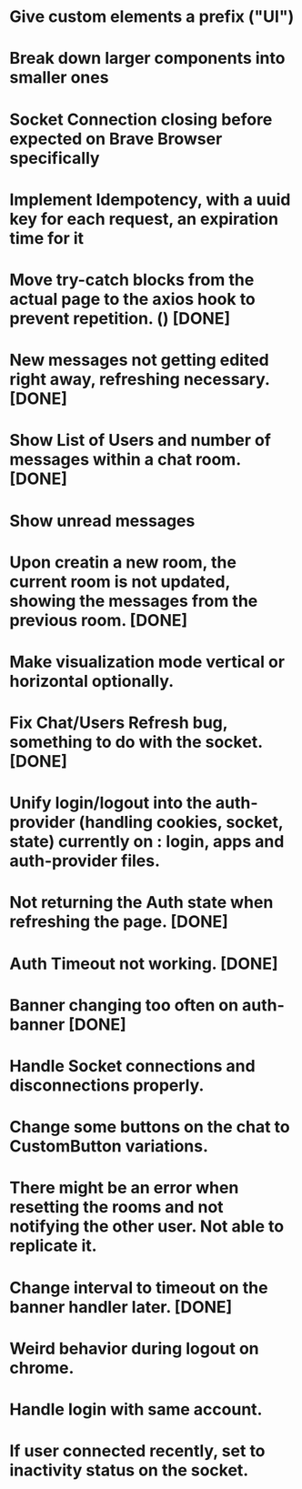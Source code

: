 # Give custom elements a prefix ("UI")
# Break down larger components into smaller ones
# Socket Connection closing before expected on Brave Browser specifically
# Implement Idempotency, with a uuid key for each request, an expiration time for it
# Move try-catch blocks from the actual page to the axios hook to prevent repetition. () [DONE]
# New messages not getting edited right away, refreshing necessary. [DONE]
# Show List of Users and number of messages within a chat room. [DONE]
# Show unread messages
# Upon creatin a new room, the current room is not updated, showing the messages from the previous room. [DONE]
# Make visualization mode vertical or horizontal optionally.
# Fix Chat/Users Refresh bug, something to do with the socket. [DONE]
# Unify login/logout into the auth-provider (handling cookies, socket, state) currently on : login, apps and auth-provider files.

# Not returning the Auth state when refreshing the page. [DONE]
# Auth Timeout not working. [DONE]
# Banner changing too often on auth-banner [DONE]
# Handle Socket connections and disconnections properly.
# Change some buttons on the chat to CustomButton variations.
# There might be an error when resetting the rooms and not notifying the other user. Not able to replicate it.
# Change interval to timeout on the banner handler later. [DONE]
# Weird behavior during logout on chrome.
# Handle login with same account.
# If user connected recently, set to inactivity status on the socket.
